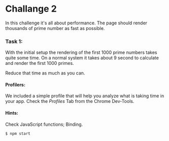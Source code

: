 # Challange 2
In this challenge it's all about performance. The page should render thousands of prime number as fast as possible.

### Task 1:
With the initial setup the rendering of the first 1000 prime numbers takes quite some time. On a normal system it takes about 9 second to calculate and render the first 1000 primes.

Reduce that time as much as you can.

#### Profilers:
We included a simple profile that will help you analyze what is taking time in your app. Check the *Profiles* Tab from the Chrome Dev-Tools.

#### Hints: 
Check JavaScript functions; Binding.

```sh
$ npm start
```